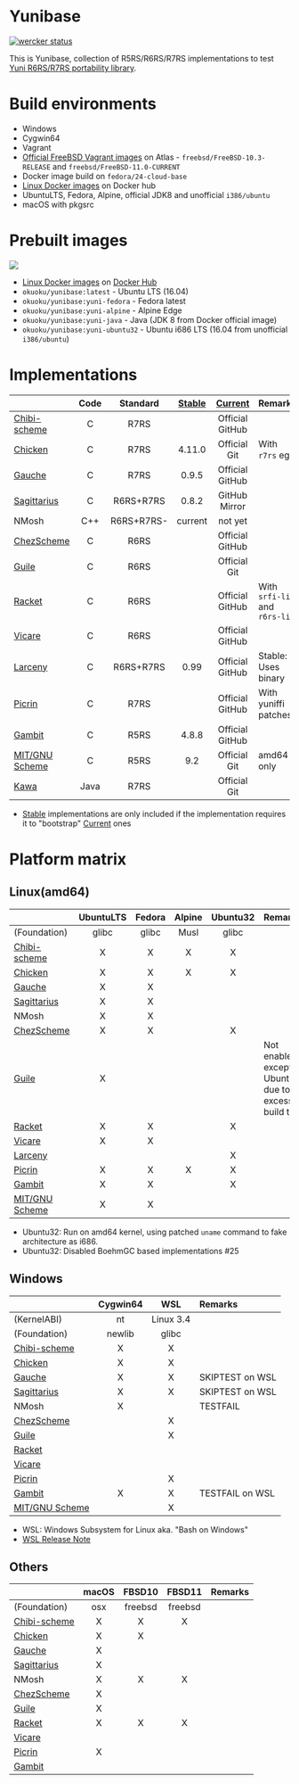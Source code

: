 Yunibase
========

[![wercker status](https://app.wercker.com/status/0c36dd5ef969e9f4d3ff7e5ca759faba/m "wercker status")](https://app.wercker.com/project/bykey/0c36dd5ef969e9f4d3ff7e5ca759faba)

This is Yunibase, collection of R5RS/R6RS/R7RS implementations to test [Yuni R6RS/R7RS portability library][].

Build environments
==================

* Windows
 * Cygwin64
* Vagrant
 * [Official FreeBSD Vagrant images][] on Atlas - `freebsd/FreeBSD-10.3-RELEASE` and `freebsd/FreeBSD-11.0-CURRENT` 
 * Docker image build on `fedora/24-cloud-base`
* [Linux Docker images][] on Docker hub
 * UbuntuLTS, Fedora, Alpine, official JDK8 and unofficial `i386/ubuntu`
* macOS with pkgsrc

Prebuilt images
===============

[![](https://images.microbadger.com/badges/image/okuoku/yunibase.svg)](http://microbadger.com/images/okuoku/yunibase "Get your own image badge on microbadger.com")

* [Linux Docker images][] on [Docker Hub][]
 * `okuoku/yunibase:latest` - Ubuntu LTS (16.04)
 * `okuoku/yunibase:yuni-fedora` - Fedora latest
 * `okuoku/yunibase:yuni-alpine` - Alpine Edge
 * `okuoku/yunibase:yuni-java` - Java (JDK 8 from Docker official image)
 * `okuoku/yunibase:yuni-ubuntu32` - Ubuntu i686 LTS (16.04 from unofficial `i386/ubuntu`)

Implementations
===============

|                  |Code     |Standard  |[Stable][]|[Current][]    |Remarks                               |
|:-----------------|:-------:|:--------:|:--------:|:-------------:|:-------------------------------------|
|[Chibi-scheme][]  |C        |R7RS      |          |Official GitHub|                                      |
|[Chicken][]       |C        |R7RS      |4.11.0    |Official Git   |With `r7rs` egg                       |
|[Gauche][]        |C        |R7RS      |0.9.5     |Official GitHub| |
|[Sagittarius][]   |C        |R6RS+R7RS |0.8.2     |GitHub Mirror  |                                      |
|NMosh             |C++      |R6RS+R7RS-|current   |not yet        |                                      |
|[ChezScheme][]    |C        |R6RS      |          |Official GitHub|                                      |
|[Guile][]         |C        |R6RS      |          |Official Git   |                                      |
|[Racket][]        |C        |R6RS      |          |Official GitHub|With `srfi-lib` and `r6rs-lib`        |
|[Vicare][]        |C        |R6RS      |          |Official GitHub|                                      |
|[Larceny][]       |C        |R6RS+R7RS |0.99      |Official GitHub|Stable: Uses binary                   |
|[Picrin][]        |C        |R7RS      |          |Official GitHub|With yuniffi patches                  |
|[Gambit][]        |C        |R5RS      |4.8.8     |Official GitHub|                                      |
|[MIT/GNU Scheme][]|C        |R5RS      |9.2       |Official Git   |amd64 only                            |
|[Kawa][]          |Java     |R7RS      |          |Official Git   |                                      |

* [Stable][] implementations are only included if the implementation requires it to "bootstrap" [Current][] ones

Platform matrix
===============

Linux(amd64)
------------
|                  |UbuntuLTS|Fedora|Alpine|Ubuntu32|Remarks|
|:-----------------|:-------:|:----:|:----:|:------:|:------|
|(Foundation)      |glibc    |glibc |Musl  |glibc   |       |
|[Chibi-scheme][]  |X        |X     |X     |X       |       |
|[Chicken][]       |X        |X     |X     |X       |       |
|[Gauche][]        |X        |X     |      |        |       |
|[Sagittarius][]   |X        |X     |      |        |       |
|NMosh             |X        |X     |      |        |       |
|[ChezScheme][]    |X        |X     |      |X       |       |
|[Guile][]         |X        |      |      |        |Not enabled except UbuntuLTS due to excessive build time|
|[Racket][]        |X        |X     |      |X       |       |
|[Vicare][]        |X        |X     |      |        |       |
|[Larceny][]       |         |      |      |X       |       |
|[Picrin][]        |X        |X     |X     |X       |       |
|[Gambit][]        |X        |X     |      |X       |       |
|[MIT/GNU Scheme][]|X        |X     |      |        |       |

* Ubuntu32: Run on amd64 kernel, using patched `uname` command to fake architecture as i686.
* Ubuntu32: Disabled BoehmGC based implementations #25

Windows
-------
|                  |Cygwin64|WSL      |Remarks|
|:-----------------|:------:|:-------:|:------|
|(KernelABI)       |nt      |Linux 3.4|       |
|(Foundation)      |newlib  |glibc    |       |
|[Chibi-scheme][]  |X       |X        |       |
|[Chicken][]       |X       |X        |       |
|[Gauche][]        |X       |X        |SKIPTEST on WSL       |
|[Sagittarius][]   |X       |X        |SKIPTEST on WSL       |
|NMosh             |X       |         |TESTFAIL       |
|[ChezScheme][]    |        |X        |       |
|[Guile][]         |        |X        |       |
|[Racket][]        |        |         |       |
|[Vicare][]        |        |         |       |
|[Picrin][]        |        |X        |       |
|[Gambit][]        |X       |X        |TESTFAIL on WSL       |
|[MIT/GNU Scheme][]|        |X        |       |

* WSL: Windows Subsystem for Linux aka. "Bash on Windows"
* [WSL Release Note][]

Others
------
|                |macOS     |FBSD10 |FBSD11 |Remarks|
|:---------------|:--------:|:-----:|:-----:|:------|
|(Foundation)    |osx       |freebsd|freebsd|       |
|[Chibi-scheme][]|X         |X      |X      |       |
|[Chicken][]     |X         |X      |       |       |
|[Gauche][]      |X         |       |       |       |
|[Sagittarius][] |X         |       |       |       |
|NMosh           |X         |X      |X      |       |
|[ChezScheme][]  |X         |       |       |       |
|[Guile][]       |X         |       |       |       |
|[Racket][]      |X         |X      |X      |       |
|[Vicare][]      |          |       |       |       |
|[Picrin][]      |X         |       |       |       |
|[Gambit][]      |          |       |       |       |

[Stable]: https://bitbucket.org/okuoku/yunibase-impl-stable
[Current]: https://github.com/okuoku/yunibase/tree/master/impl-current
[Docker Hub]: https://hub.docker.com/r/okuoku/yunibase/
[Yuni R6RS/R7RS portability library]: https://github.com/okuoku/yuni
[Linux Docker images]: https://github.com/okuoku/yunibase/tree/master/hosts/docker-linux
[Official FreeBSD Vagrant images]: https://atlas.hashicorp.com/FreeBSD/

[Chibi-scheme]: http://synthcode.com/wiki/chibi-scheme
[Gauche]: http://practical-scheme.net/gauche/
[Sagittarius]: https://bitbucket.org/ktakashi/sagittarius-scheme/wiki/Home
[Chicken]: http://www.call-cc.org/
[Guile]: http://www.gnu.org/software/guile/
[Racket]: https://racket-lang.org/
[Vicare]: http://marcomaggi.github.io/vicare.html
[Kawa]: http://www.gnu.org/software/kawa/
[Larceny]: http://www.larcenists.org/
[ChezScheme]: https://github.com/cisco/ChezScheme
[Gambit]: http://gambitscheme.org/
[Rapid-gambit]: https://github.com/okuoku/rapid-gambit
[Picrin]: https://github.com/picrin-scheme/picrin
[MIT/GNU Scheme]: https://www.gnu.org/software/mit-scheme/
[WSL Release Note]: https://msdn.microsoft.com/en-us/commandline/wsl/release_notes
